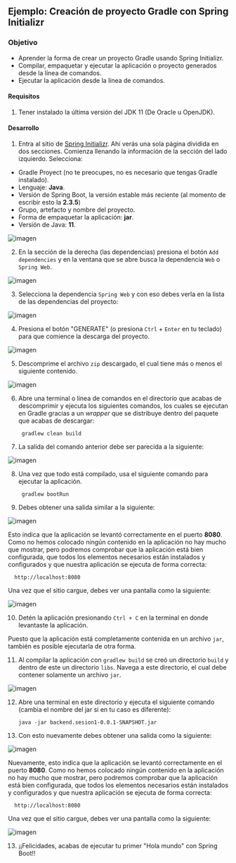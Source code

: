 ## Ejemplo: Creación de proyecto Gradle con Spring Initializr

### Objetivo
- Aprender la forma de crear un proyecto Gradle usando Spring Initializr.
- Compilar, empaquetar y ejecutar la aplicación o proyecto generados desde la línea de comandos.
- Ejecutar la aplicación desde la línea de comandos.

#### Requisitos
1. Tener instalado la última versión del JDK 11 (De Oracle u OpenJDK).

#### Desarrollo

1. Entra al sitio de [Spring Initializr](https://start.spring.io/). Ahí verás una sola página dividida en dos secciones. Comienza llenando la información de la sección del lado izquierdo. Selecciona:
  - Gradle Proyect (no te preocupes, no es necesario que tengas Gradle instalado).
  - Lenguaje: **Java**.
  - Versión de Spring Boot, la versión estable más reciente (al momento de escribir esto la **2.3.5**)
  - Grupo, artefacto y nombre del proyecto.
  - Forma de empaquetar la aplicación: **jar**.
  - Versión de Java: **11**.

![imagen](img/img_01.png)

2. En la sección de la derecha (las dependencias) presiona el botón `Add dependencies` y en la ventana que se abre busca la dependencia `Web` o `Spring Web`.

![imagen](img/img_05.png)

3. Selecciona la dependencia `Spring Web` y con eso debes verla en la lista de las dependencias del proyecto:

![imagen](img/img_06.png)

4. Presiona el botón "GENERATE" (o presiona `Ctrl` + `Enter` en tu teclado) para que comience la descarga del proyecto.

![imagen](img/img_03.png)

5. Descomprime el archivo `zip` descargado, el cual tiene más o menos el siguiente contenido.

![imagen](img/img_04.png)

6. Abre una terminal o línea de comandos en el directorio que acabas de descomprimir y ejecuta los siguientes comandos, los cuales se ejecutan en Gradle gracias a un *wrapper* que se distribuye dentro del paquete que acabas de descargar:

        gradlew clean build
      
7. La salida del comando anterior debe ser parecida a la siguiente:

![imagen](img/img_07.png)

8. Una vez que todo está compilado, usa el siguiente comando para ejecutar la aplicación. 

        gradlew bootRun
        
9. Debes obtener una salida similar a la siguiente:

![imagen](img/img_08.png)

Esto indica que la aplicación se levantó correctamente en el puerto **8080**. Como no hemos colocado ningún contenido en la aplicación no hay mucho que mostrar, pero podremos comprobar que la aplicación está bien configurada, que todos los elementos necesarios están instalados y configurados y que nuestra aplicación se ejecuta de forma correcta:

      http://localhost:8080
      
Una vez que el sitio cargue, debes ver una pantalla como la siguiente:

![imagen](img/img_09.png)

10. Detén la aplicación presionando `Ctrl + C` en la terminal en donde levantaste la aplicación.

Puesto que la aplicación está completamente contenida en un archivo `jar`, también es posible ejecutarla de otra forma.

11. Al compilar la aplicación con `gradlew build` se creó un directorio `build` y dentro de este un directorio `libs`. Navega a este directorio, el cual debe contener solamente un archivo `jar`.

![imagen](img/img_10.png)

12. Abre una terminal en este directorio y ejecuta el siguiente comando (cambia el nombre del jar si en tu caso es diferente):

        java -jar backend.sesion1-0.0.1-SNAPSHOT.jar
        
13. Con esto nuevamente debes obtener una salida como la siguiente:

![imagen](img/img_11.png)

Nuevamente, esto indica que la aplicación se levantó correctamente en el puerto **8080**. Como no hemos colocado ningún contenido en la aplicación no hay mucho que mostrar, pero podremos comprobar que la aplicación está bien configurada, que todos los elementos necesarios están instalados y configurados y que nuestra aplicación se ejecuta de forma correcta:

      http://localhost:8080
      
Una vez que el sitio cargue, debes ver una pantalla como la siguiente:

![imagen](img/img_09.png)

13. ¡¡Felicidades, acabas de ejecutar tu primer "Hola mundo" con Spring Boot!!
